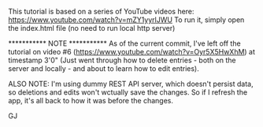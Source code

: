 This tutorial is based on a series of YouTube videos here: https://www.youtube.com/watch?v=mZY1yyrlJWU
To run it, simply open the index.html file (no need to run local http server)

*********** NOTE ***********
As of the current commit, I've left off the tutorial on video #6 (https://www.youtube.com/watch?v=Oyr5X5HwXhM) at timestamp 3'0"
(Just went through how to delete entries - both on the server and locally - and about to learn how to edit entries).

ALSO NOTE: 
I'm using dummy REST API server, which doesn't persist data, so deletions and edits won't wctually save the changes. 
So if I refresh the app, it's all back to how it was before the changes.


GJ
